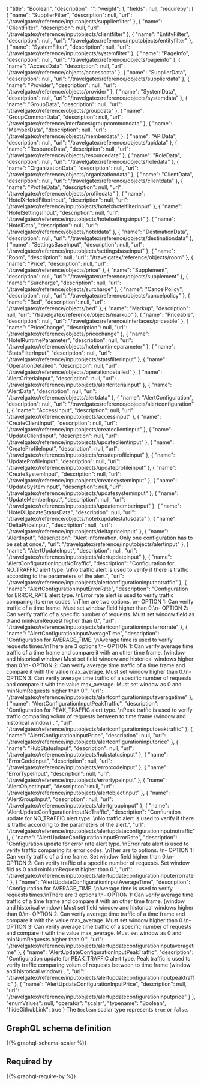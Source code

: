 {
  "title": "Boolean",
  "description": "",
  "weight": 1,
  "fields": null,
  "requireby": [
    {
      "name": "SupplierFilter",
      "description": null,
      "url": "/travelgatex/reference/inputobjects/supplierfilter"
    },
    {
      "name": "ClientFilter",
      "description": null,
      "url": "/travelgatex/reference/inputobjects/clientfilter"
    },
    {
      "name": "EntityFilter",
      "description": null,
      "url": "/travelgatex/reference/inputobjects/entityfilter"
    },
    {
      "name": "SystemFilter",
      "description": null,
      "url": "/travelgatex/reference/inputobjects/systemfilter"
    },
    {
      "name": "PageInfo",
      "description": null,
      "url": "/travelgatex/reference/objects/pageinfo"
    },
    {
      "name": "AccessData",
      "description": null,
      "url": "/travelgatex/reference/objects/accessdata"
    },
    {
      "name": "SupplierData",
      "description": null,
      "url": "/travelgatex/reference/objects/supplierdata"
    },
    {
      "name": "Provider",
      "description": null,
      "url": "/travelgatex/reference/objects/provider"
    },
    {
      "name": "SystemData",
      "description": null,
      "url": "/travelgatex/reference/objects/systemdata"
    },
    {
      "name": "GroupData",
      "description": null,
      "url": "/travelgatex/reference/objects/groupdata"
    },
    {
      "name": "GroupCommonData",
      "description": null,
      "url": "/travelgatex/reference/interfaces/groupcommondata"
    },
    {
      "name": "MemberData",
      "description": null,
      "url": "/travelgatex/reference/objects/memberdata"
    },
    {
      "name": "APIData",
      "description": null,
      "url": "/travelgatex/reference/objects/apidata"
    },
    {
      "name": "ResourceData",
      "description": null,
      "url": "/travelgatex/reference/objects/resourcedata"
    },
    {
      "name": "RoleData",
      "description": null,
      "url": "/travelgatex/reference/objects/roledata"
    },
    {
      "name": "OrganizationData",
      "description": null,
      "url": "/travelgatex/reference/objects/organizationdata"
    },
    {
      "name": "ClientData",
      "description": null,
      "url": "/travelgatex/reference/objects/clientdata"
    },
    {
      "name": "ProfileData",
      "description": null,
      "url": "/travelgatex/reference/objects/profiledata"
    },
    {
      "name": "HotelXHotelFilterInput",
      "description": null,
      "url": "/travelgatex/reference/inputobjects/hotelxhotelfilterinput"
    },
    {
      "name": "HotelSettingsInput",
      "description": null,
      "url": "/travelgatex/reference/inputobjects/hotelsettingsinput"
    },
    {
      "name": "HotelData",
      "description": null,
      "url": "/travelgatex/reference/objects/hoteldata"
    },
    {
      "name": "DestinationData",
      "description": null,
      "url": "/travelgatex/reference/objects/destinationdata"
    },
    {
      "name": "SettingsBaseInput",
      "description": null,
      "url": "/travelgatex/reference/inputobjects/settingsbaseinput"
    },
    {
      "name": "Room",
      "description": null,
      "url": "/travelgatex/reference/objects/room"
    },
    {
      "name": "Price",
      "description": null,
      "url": "/travelgatex/reference/objects/price"
    },
    {
      "name": "Supplement",
      "description": null,
      "url": "/travelgatex/reference/objects/supplement"
    },
    {
      "name": "Surcharge",
      "description": null,
      "url": "/travelgatex/reference/objects/surcharge"
    },
    {
      "name": "CancelPolicy",
      "description": null,
      "url": "/travelgatex/reference/objects/cancelpolicy"
    },
    {
      "name": "Bed",
      "description": null,
      "url": "/travelgatex/reference/objects/bed"
    },
    {
      "name": "Markup",
      "description": null,
      "url": "/travelgatex/reference/objects/markup"
    },
    {
      "name": "Priceable",
      "description": null,
      "url": "/travelgatex/reference/interfaces/priceable"
    },
    {
      "name": "PriceChange",
      "description": null,
      "url": "/travelgatex/reference/objects/pricechange"
    },
    {
      "name": "HotelRuntimeParameter",
      "description": null,
      "url": "/travelgatex/reference/objects/hotelruntimeparameter"
    },
    {
      "name": "StatsFilterInput",
      "description": null,
      "url": "/travelgatex/reference/inputobjects/statsfilterinput"
    },
    {
      "name": "OperationDetailed",
      "description": null,
      "url": "/travelgatex/reference/objects/operationdetailed"
    },
    {
      "name": "AlertCriteriaInput",
      "description": null,
      "url": "/travelgatex/reference/inputobjects/alertcriteriainput"
    },
    {
      "name": "AlertData",
      "description": null,
      "url": "/travelgatex/reference/objects/alertdata"
    },
    {
      "name": "AlertConfiguration",
      "description": null,
      "url": "/travelgatex/reference/objects/alertconfiguration"
    },
    {
      "name": "AccessInput",
      "description": null,
      "url": "/travelgatex/reference/inputobjects/accessinput"
    },
    {
      "name": "CreateClientInput",
      "description": null,
      "url": "/travelgatex/reference/inputobjects/createclientinput"
    },
    {
      "name": "UpdateClientInput",
      "description": null,
      "url": "/travelgatex/reference/inputobjects/updateclientinput"
    },
    {
      "name": "CreateProfileInput",
      "description": null,
      "url": "/travelgatex/reference/inputobjects/createprofileinput"
    },
    {
      "name": "UpdateProfileInput",
      "description": null,
      "url": "/travelgatex/reference/inputobjects/updateprofileinput"
    },
    {
      "name": "CreateSystemInput",
      "description": null,
      "url": "/travelgatex/reference/inputobjects/createsysteminput"
    },
    {
      "name": "UpdateSystemInput",
      "description": null,
      "url": "/travelgatex/reference/inputobjects/updatesysteminput"
    },
    {
      "name": "UpdateMemberInput",
      "description": null,
      "url": "/travelgatex/reference/inputobjects/updatememberinput"
    },
    {
      "name": "HotelXUpdateStatusData",
      "description": null,
      "url": "/travelgatex/reference/objects/hotelxupdatestatusdata"
    },
    {
      "name": "DeltaPriceInput",
      "description": null,
      "url": "/travelgatex/reference/inputobjects/deltapriceinput"
    },
    {
      "name": "AlertInput",
      "description": "Alert information. Only one configuration has to be set at once.",
      "url": "/travelgatex/reference/inputobjects/alertinput"
    },
    {
      "name": "AlertUpdateInput",
      "description": null,
      "url": "/travelgatex/reference/inputobjects/alertupdateinput"
    },
    {
      "name": "AlertConfigurationInputNoTraffic",
      "description": "Configuration for NO_TRAFFIC alert type. \nNo traffic alert is used to verify if there is traffic according to the parameters of the alert.",
      "url": "/travelgatex/reference/inputobjects/alertconfigurationinputnotraffic"
    },
    {
      "name": "AlertConfigurationInputErrorRate",
      "description": "Configuration for ERROR_RATE alert type. \nError rate alert is used to verify traffic comparing its error codes. \nTher are two options. \n- OPTION 1: Can verify traffic of a time frame. Must set window field higher than 0.\n- OPTION 2: Can verify traffic of a specific number of requests. Must set window field as 0 and minNumRequest higher than 0.",
      "url": "/travelgatex/reference/inputobjects/alertconfigurationinputerrorrate"
    },
    {
      "name": "AlertConfigurationInputAverageTime",
      "description": "Configuration for AVERAGE_TIME. \nAverage time is used to verify requests times.\nThere are 3 options:\n- OPTION 1: Can verify average time traffic of a time frame and compare it with an other time frame. (window and historical window) Must set field window and historical windows higher than 0.\n- OPTION 2: Can verify average time traffic of a time frame and compare it with the value max_average. Must set window higher than 0.\n- OPTION 3: Can verify average time traffic of a specific number of requests and compare it with the value max_average. Must set window as 0 and minNumRequests higher than 0.",
      "url": "/travelgatex/reference/inputobjects/alertconfigurationinputaveragetime"
    },
    {
      "name": "AlertConfigurationInputPeakTraffic",
      "description": "Configuration for PEAK_TRAFFIC alert type. \nPeak traffic is used to verify traffic comparing volum of requests between to time frame (window and historical window) . ",
      "url": "/travelgatex/reference/inputobjects/alertconfigurationinputpeaktraffic"
    },
    {
      "name": "AlertConfigurationInputPrice",
      "description": null,
      "url": "/travelgatex/reference/inputobjects/alertconfigurationinputprice"
    },
    {
      "name": "HubStatusInput",
      "description": null,
      "url": "/travelgatex/reference/inputobjects/hubstatusinput"
    },
    {
      "name": "ErrorCodeInput",
      "description": null,
      "url": "/travelgatex/reference/inputobjects/errorcodeinput"
    },
    {
      "name": "ErrorTypeInput",
      "description": null,
      "url": "/travelgatex/reference/inputobjects/errortypeinput"
    },
    {
      "name": "AlertObjectInput",
      "description": null,
      "url": "/travelgatex/reference/inputobjects/alertobjectinput"
    },
    {
      "name": "AlertGroupInput",
      "description": null,
      "url": "/travelgatex/reference/inputobjects/alertgroupinput"
    },
    {
      "name": "AlertUpdateConfigurationInputNoTraffic",
      "description": "Confiuration update for NO_TRAFFIC alert type. \nNo traffic alert is used to verify if there is traffic according to the parameters of the alert.",
      "url": "/travelgatex/reference/inputobjects/alertupdateconfigurationinputnotraffic"
    },
    {
      "name": "AlertUpdateConfigurationInputErrorRate",
      "description": "Configuration update for error rate alert type. \nError rate alert is used to verify traffic comparing its error codes. \nTher are to options. \n- OPTION 1: Can verify traffic of a time frame. Set window field higher than 0.\n- OPTION 2: Can verify traffic of a specific number of requests. Set window fild as 0 and minNumRequest higher than 0.",
      "url": "/travelgatex/reference/inputobjects/alertupdateconfigurationinputerrorrate"
    },
    {
      "name": "AlertUpdateConfigurationInputAverageTime",
      "description": "Configuration for AVERAGE_TIME. \nAverage time is used to verify requests times.\nThere are 3 options:\n- OPTION 1: Can verify average time traffic of a time frame and compare it with an other time frame. (window and historical window) Must set field window and historical windows higher than 0.\n- OPTION 2: Can verify average time traffic of a time frame and compare it with the value max_average. Must set window higher than 0.\n- OPTION 3: Can verify average time traffic of a specific number of requests and compare it with the value max_average. Must set window as 0 and minNumRequests higher than 0.",
      "url": "/travelgatex/reference/inputobjects/alertupdateconfigurationinputaveragetime"
    },
    {
      "name": "AlertUpdateConfigurationInputPeakTraffic",
      "description": "Configuration update for PEAK_TRAFFIC alert type. Peak traffic is used to verify traffic comparing volum of requests between to time frame (window and historical window) . ",
      "url": "/travelgatex/reference/inputobjects/alertupdateconfigurationinputpeaktraffic"
    },
    {
      "name": "AlertUpdateConfigurationInputPrice",
      "description": null,
      "url": "/travelgatex/reference/inputobjects/alertupdateconfigurationinputprice"
    }
  ],
  "enumValues": null,
  "operator": "scalar",
  "typename": "Boolean",
  "hideGithubLink": true
}
The `Boolean` scalar type represents `true` or `false`.
## GraphQL schema definition

{{% graphql-schema-scalar %}}

## Required by

{{% graphql-require-by %}}
